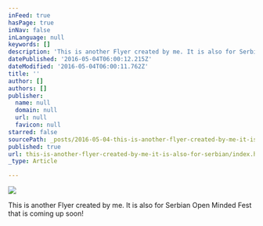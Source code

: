 ```yaml
---
inFeed: true
hasPage: true
inNav: false
inLanguage: null
keywords: []
description: 'This is another Flyer created by me. It is also for Serbian Open Minded Fest that is coming up soon!'
datePublished: '2016-05-04T06:00:12.215Z'
dateModified: '2016-05-04T06:00:11.762Z'
title: ''
author: []
authors: []
publisher:
  name: null
  domain: null
  url: null
  favicon: null
starred: false
sourcePath: _posts/2016-05-04-this-is-another-flyer-created-by-me-it-is-also-for-serbian.md
published: true
url: this-is-another-flyer-created-by-me-it-is-also-for-serbian/index.html
_type: Article

---
```

![](https://the-grid-user-content.s3-us-west-2.amazonaws.com/339af870-aeac-4043-9785-25794a97695e.jpg)

This is another Flyer created by me. It is also for Serbian Open Minded Fest that is coming up soon!